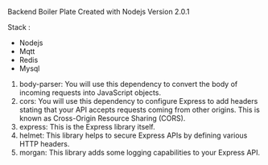 Backend Boiler Plate Created with Nodejs
Version 2.0.1

Stack : 
- Nodejs
- Mqtt
- Redis
- Mysql 

1. body-parser: You will use this dependency to convert the body of incoming requests into JavaScript objects.
2. cors: You will use this dependency to configure Express to add headers stating that your API accepts requests coming from other origins. This is known as Cross-Origin Resource Sharing (CORS).
3. express: This is the Express library itself.
4. helmet: This library helps to secure Express APIs by defining various HTTP headers.
5. morgan: This library adds some logging capabilities to your Express API.
